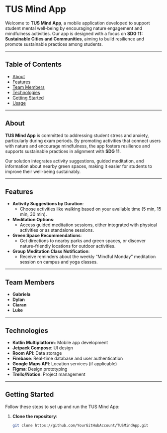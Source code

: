 # TUS Mind App

Welcome to **TUS Mind App**, a mobile application developed to support student mental well-being by encouraging nature engagement and mindfulness activities. Our app is designed with a focus on **SDG 11: Sustainable Cities and Communities**, aiming to build resilience and promote sustainable practices among students.

---

## <strong>Table of Contents</strong>
- <a href="#about">About</a>
- <a href="#features">Features</a>
- <a href="#team-members">Team Members</a>
- <a href="#technologies">Technologies</a>
- <a href="#getting-started">Getting Started</a>
- <a href="#usage">Usage</a>


---

## <a id="about"></a>About
**TUS Mind App** is committed to addressing student stress and anxiety, particularly during exam periods. By promoting activities that connect users with nature and encourage mindfulness, the app fosters resilience and supports sustainable practices in alignment with **SDG 11**. 

Our solution integrates activity suggestions, guided meditation, and information about nearby green spaces, making it easier for students to improve their well-being sustainably.

---

## <a id="features"></a>Features
- **Activity Suggestions by Duration**:
  - Choose activities like walking based on your available time (5 min, 15 min, 30 min).
- **Meditation Options**:
  - Access guided meditation sessions, either integrated with physical activities or as standalone sessions.
- **Green Space Recommendations**:
  - Get directions to nearby parks and green spaces, or discover nature-friendly locations for outdoor activities.
- **Group Meditation Class Notification**:
  - Receive reminders about the weekly “Mindful Monday” meditation session on campus and yoga classes.

---

## <a id="team-members"></a>Team Members
- **Gabriela**
- **Dylan**
- **Ciaran**
- **Luke**

---

## <a id="technologies"></a>Technologies
- **Kotlin Multiplatform**: Mobile app development
- **Jetpack Compose**: UI design
- **Room API**: Data storage
- **Firebase**: Real-time database and user authentication
- **Google Maps API**: Location services (if applicable)
- **Figma**: Design prototyping
- **Trello/Notion**: Project management

---

## <a id="getting-started"></a>Getting Started
Follow these steps to set up and run the TUS Mind App:

1. **Clone the repository**:
   ```bash
   git clone https://github.com/YourGitHubAccount/TUSMindApp.git


